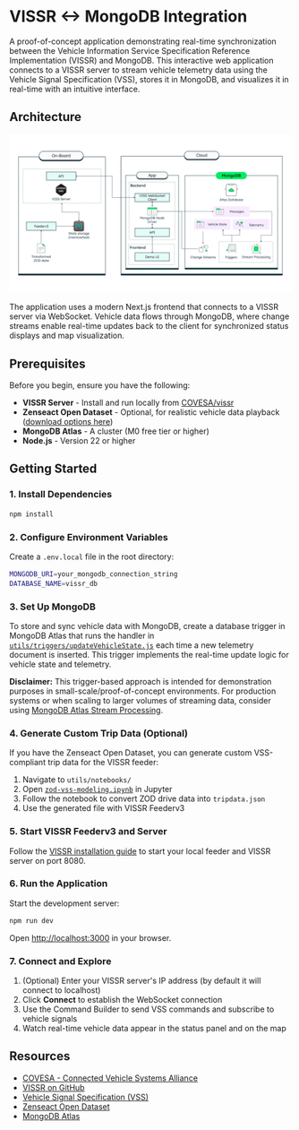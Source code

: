 # VISSR <-> MongoDB Integration

A proof-of-concept application demonstrating real-time synchronization between the Vehicle Information Service Specification Reference Implementation (VISSR) and MongoDB. This interactive web application connects to a VISSR server to stream vehicle telemetry data using the Vehicle Signal Specification (VSS), stores it in MongoDB, and visualizes it in real-time with an intuitive interface.

## Architecture

![Architecture Diagram](public/architecture.svg)

The application uses a modern Next.js frontend that connects to a VISSR server via WebSocket. Vehicle data flows through MongoDB, where change streams enable real-time updates back to the client for synchronized status displays and map visualization.

## Prerequisites

Before you begin, ensure you have the following:

- **VISSR Server** - Install and run locally from [COVESA/vissr](https://github.com/COVESA/vissr/tree/master)
- **Zenseact Open Dataset** - Optional, for realistic vehicle data playback ([download options here](https://zod.zenseact.com/download/))
- **MongoDB Atlas** - A cluster (M0 free tier or higher)
- **Node.js** - Version 22 or higher

## Getting Started

### 1. Install Dependencies

```bash
npm install
```

### 2. Configure Environment Variables

Create a `.env.local` file in the root directory:

```bash
MONGODB_URI=your_mongodb_connection_string
DATABASE_NAME=vissr_db
```

### 3. Set Up MongoDB

To store and sync vehicle data with MongoDB, create a database trigger in MongoDB Atlas that runs the handler in [`utils/triggers/updateVehicleState.js`](utils/triggers/updateVehicleState.js) each time a new telemetry document is inserted. This trigger implements the real-time update logic for vehicle state and telemetry.

**Disclaimer:** This trigger-based approach is intended for demonstration purposes in small-scale/proof-of-concept environments. For production systems or when scaling to larger volumes of streaming data, consider using [MongoDB Atlas Stream Processing](https://www.mongodb.com/products/platform/atlas-stream-processing).

### 4. Generate Custom Trip Data (Optional)

If you have the Zenseact Open Dataset, you can generate custom VSS-compliant trip data for the VISSR feeder:

1. Navigate to `utils/notebooks/`
2. Open [`zod-vss-modeling.ipynb`](utils/notebooks/zod-vss-modeling.ipynb) in Jupyter
3. Follow the notebook to convert ZOD drive data into `tripdata.json`
4. Use the generated file with VISSR Feederv3

### 5. Start VISSR Feederv3 and Server

Follow the [VISSR installation guide](https://github.com/COVESA/vissr/tree/master) to start your local feeder and VISSR server on port 8080.

### 6. Run the Application

Start the development server:

```bash
npm run dev
```

Open [http://localhost:3000](http://localhost:3000) in your browser.

### 7. Connect and Explore

1. (Optional) Enter your VISSR server's IP address (by default it will connect to localhost)
2. Click **Connect** to establish the WebSocket connection
3. Use the Command Builder to send VSS commands and subscribe to vehicle signals
4. Watch real-time vehicle data appear in the status panel and on the map

## Resources

- [COVESA - Connected Vehicle Systems Alliance](https://covesa.global/)
- [VISSR on GitHub](https://github.com/COVESA/vissr)
- [Vehicle Signal Specification (VSS)](https://covesa.github.io/vehicle_signal_specification/)
- [Zenseact Open Dataset](https://zod.zenseact.com/)
- [MongoDB Atlas](https://www.mongodb.com/cloud/atlas)
